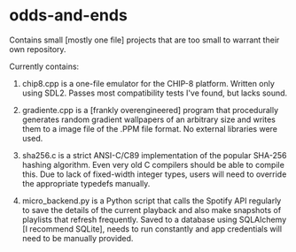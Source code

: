 # odds-and-ends
Contains small [mostly one file] projects that are too small to warrant their own repository.

Currently contains:

1. chip8.cpp is a one-file emulator for the CHIP-8 platform. Written only using SDL2. Passes most compatibility tests I've found, but lacks sound.

2. gradiente.cpp is a [frankly overengineered] program that procedurally generates random gradient wallpapers of an arbitrary size and writes them to a image file of the .PPM file format. No external libraries were used.

3. sha256.c is a strict ANSI-C/C89 implementation of the popular SHA-256 hashing algorithm. Even very old C compilers should be able to compile this. Due to lack of fixed-width integer types, users will need to override the appropriate typedefs manually.  

4. micro_backend.py is a Python script that calls the Spotify API regularly to save the details of the current playback and also make snapshots of playlists that refresh frequently. Saved to a database using SQLAlchemy [I recommend SQLite], needs to run constantly and app credentials will need to be manually provided.


